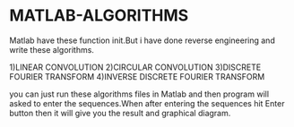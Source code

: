 # MATLAB-ALGORITHMS
Matlab have these function init.But i have done reverse engineering and write these algorithms.

1)LINEAR CONVOLUTION
2)CIRCULAR CONVOLUTION
3)DISCRETE FOURIER TRANSFORM
4)INVERSE DISCRETE FOURIER TRANSFORM

you can just run these algorithms files in Matlab and then program will asked to enter the sequences.When after entering the sequences hit Enter button then it will give you the result and graphical diagram.
